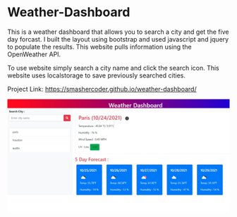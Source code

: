# Weather-Dashboard

This is a weather dashboard that allows you to search a city and get the five day forcast. I built the layout using bootstrap and used javascript and jquery to populate the results. This website pulls information using the OpenWeather API. 

To use website simply search a city name and click the search icon. This website uses localstorage to save previously searched cities.

Project Link:  https://smashercoder.github.io/weather-dashboard/

![image info](./assets/images/weather.jpg)